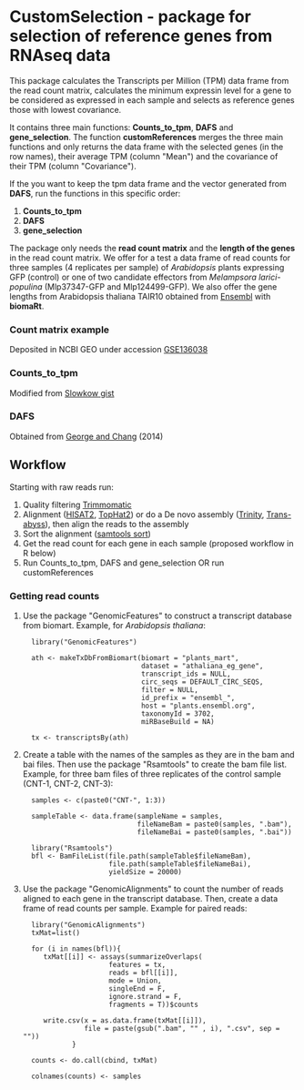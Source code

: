 # CustomSelection - package for selection of reference genes from RNAseq data

This package calculates the Transcripts per Million (TPM) data frame from the read count matrix, calculates the minimum expressin level for a gene to be considered as expressed in each sample and selects as reference genes those with lowest covariance.

It contains three main functions: __Counts_to_tpm__, __DAFS__ and __gene_selection__. The function __customReferences__ merges the three main functions and only returns the data frame with the selected genes (in the row names), their average TPM (column "Mean") and the covariance of their TPM (column "Covariance").

If the you want to keep the tpm data frame and the vector generated from __DAFS__, run the functions in this specific order: 
1) __Counts_to_tpm__
2) __DAFS__ 
3) __gene_selection__

The package only needs the __read count matrix__ and the __length of the genes__ in the read count matrix.
We offer for a test a data frame of read counts for three samples (4 replicates per sample) of *Arabidopsis* plants expressing GFP (control) or one of two candidate effectors from *Melampsora larici-populina* (Mlp37347-GFP and Mlp124499-GFP). We also offer the gene lengths from Arabidopsis thaliana TAIR10 obtained from [Ensembl](plants.ensembl.org) with __biomaRt__.

### Count matrix example
Deposited in NCBI GEO under accession [GSE136038](https://www.ncbi.nlm.nih.gov/geo/query/acc.cgi?acc=GSE136038)

### Counts_to_tpm
Modified from [Slowkow gist](https://gist.github.com/slowkow/c6ab0348747f86e2748b)

### DAFS
Obtained from [George and Chang](https://doi.org/10.1186/1471-2105-15-92) (2014) 

## Workflow

Starting with raw reads run:
1. Quality filtering [Trimmomatic](http://www.usadellab.org/cms/?page=trimmomatic)
2. Alignment ([HISAT2](https://ccb.jhu.edu/software/hisat2/index.shtml), [TopHat2](https://ccb.jhu.edu/software/tophat/index.shtml)) or do a De novo assembly ([Trinity](https://github.com/trinityrnaseq/trinityrnaseq/wiki), [Trans-abyss](https://github.com/bcgsc/transabyss)), then align the reads to the assembly
3. Sort the alignment ([samtools sort](http://samtools.sourceforge.net/))
4. Get the read count for each gene in each sample (proposed workflow in R below)
5. Run Counts_to_tpm, DAFS and gene_selection OR run customReferences


### Getting read counts

1. Use the package "GenomicFeatures" to construct a transcript database from biomart. Example, for _Arabidopsis thaliana_:

    ```
      library("GenomicFeatures")

      ath <- makeTxDbFromBiomart(biomart = "plants_mart",
                                 dataset = "athaliana_eg_gene",
                                 transcript_ids = NULL,
                                 circ_seqs = DEFAULT_CIRC_SEQS,
                                 filter = NULL,
                                 id_prefix = "ensembl_",
                                 host = "plants.ensembl.org",
                                 taxonomyId = 3702,
                                 miRBaseBuild = NA)

      tx <- transcriptsBy(ath)
    ```


2. Create a table with the names of the samples as they are in the bam and bai files. Then use the package "Rsamtools" to create the bam file list. Example, for three bam files of three replicates of the control sample (CNT-1, CNT-2, CNT-3):

    ```
      samples <- c(paste0("CNT-", 1:3))

      sampleTable <- data.frame(sampleName = samples, 
                                fileNameBam = paste0(samples, ".bam"), 
                                fileNameBai = paste0(samples, ".bai"))

      library("Rsamtools")
      bfl <- BamFileList(file.path(sampleTable$fileNameBam), 
                         file.path(sampleTable$fileNameBai), 
                         yieldSize = 20000)

    ```

3. Use the package "GenomicAlignments" to count the number of reads aligned to each gene in the transcript database. Then, create a data frame of read counts per sample. Example for paired reads:

    ```
      library("GenomicAlignments")
      txMat=list()

      for (i in names(bfl)){
         txMat[[i]] <- assays(summarizeOverlaps(
                         features = tx, 
                         reads = bfl[[i]], 
                         mode = Union, 
                         singleEnd = F, 
                         ignore.strand = F, 
                         fragments = T))$counts
                           
         write.csv(x = as.data.frame(txMat[[i]]), 
                   file = paste(gsub(".bam", "" , i), ".csv", sep = ""))
                }

      counts <- do.call(cbind, txMat)

      colnames(counts) <- samples
    ```
